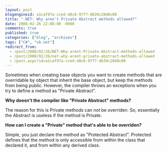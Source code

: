 ```yaml
---
layout: post
blogengineid: a1caf97a-cced-40c6-97f7-d639c2840c00
title: ".NET: Why aren't Private Abstract methods allowed?"
date: 2008-02-26 22:08:00 -0600
comments: true
published: true
categories: ["blog", "archives"]
tags: ["C#", "vb.net"]
redirect_from: 
  - /post/2008/02/26/NET-Why-arent-Private-Abstract-methods-allowed
  - /post/2008/02/26/net-why-arent-private-abstract-methods-allowed
  - /post.aspx?id=a1caf97a-cced-40c6-97f7-d639c2840c00
---
```

<!-- more -->

Sometimes when creating base objects you want to create methods that are overridable by object that inherit the base object, but keep the methods from being public. However, the compiler throws an exceptions when you try to define a method as "Private Abstract".

**Why doesn't the compiler like "Private Abstract" methods?**

The reason for this is Private methods can not be overriden. So, essentially the Abstract is useless if the method is Private.

**How can I create a "Private" method that's able to be overriden?**

Simple, you just declare the method as "Protected Abstract". Protected defines that the method is only accessible from within the class that declared it, and from within any derived class.
